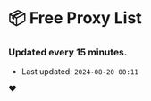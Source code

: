 # :package: Free Proxy List
### Updated every 15 minutes.

- Last updated: `2024-08-20 00:11`

:heart:
